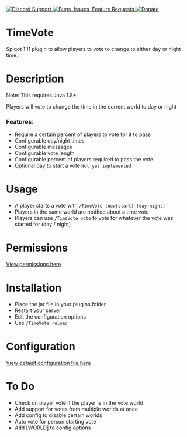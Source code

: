 [ ![Discord Support](https://www.mediafire.com/convkey/1f30/84f194magcxff186g.jpg) ](https://discord.gg/p5DAvc6)
[ ![Bugs, Issues, Feature Requests](https://www.mediafire.com/convkey/3860/99n15b2cbgvnp416g.jpg) ](../../issues)
[ ![Donate](https://www.mediafire.com/convkey/3ac7/eurlt0tntrc95zh6g.jpg) ](https://www.paypal.com/cgi-bin/webscr?cmd=_s-xclick&hosted_button_id=THXHQ5287TBA8)


# TimeVote

Spigot 1.11 plugin to allow players to vote to change to either day or night time.

# Description
Note: This requires Java 1.8+

Players will vote to change the time in the current world to day or night

### Features:
- Require a certain percent of players to vote for it to pass
- Configurable day/night times
- Configurable messages
- Configurable vote length
- Configurable percent of players required to pass the vote
- Optional pay to start a vote `Not yet implemented`

# Usage

- A player starts a vote with `/TimeVote [new|start] [day|night]`
- Players in the same world are notified about a time vote
- Players can use `/TimeVote vote` to vote for whatever the vote was started for (day / night)

# Permissions
[View permissions here](../../blob/master/src/plugin.yml)

# Installation

- Place the jar file in your plugins folder
- Restart your server
- Edit the configuration options
- Use `/TimeVote reload`


# Configuration
[View default configuration file here](../../blob/master/src/config.yml)

# To Do
- Check on player vote if the player is in the vote world
- Add support for votes from multiple worlds at once
- Add config to disable certain worlds
- Auto vote for person starting vote
- Add [WORLD] to config options